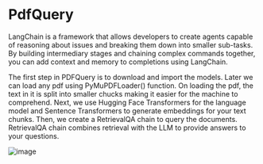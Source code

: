 # PdfQuery
LangChain is a framework that allows developers to create agents capable of reasoning about issues and breaking them down into smaller sub-tasks. 
By building intermediary stages and chaining complex commands together, you can add context and memory to completions using LangChain.

The first step in PDFQuery is to download and import the models. 
Later we can load any pdf using PyMuPDFLoader() function. 
On loading the pdf, the text in it is split into smaller chucks making it easier for the machine to comprehend.
Next, we use Hugging Face Transformers for the language model and Sentence Transformers to generate embeddings for your text chunks. 
Then, we create a RetrievalQA chain to query the documents. RetrievalQA chain combines retrieval with the LLM to provide answers to your questions.

![image](https://github.com/user-attachments/assets/a0313cee-e4c4-49f6-b8e3-879295cde33e)
